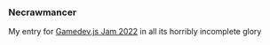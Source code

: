 ### Necrawmancer
My entry for [Gamedev.js Jam 2022](https://gamedevjs.com/jam/2022/) in all its horribly incomplete glory
